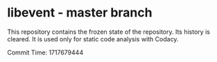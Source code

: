 # libevent - master branch

This repository contains the frozen state of the repository.
Its history is cleared. It is used only for static code
analysis with Codacy.

Commit Time: 1717679444